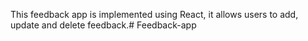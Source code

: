 This feedback app is implemented using React, it allows users to add, update and delete feedback.#   F e e d b a c k - a p p  
 
